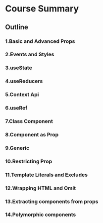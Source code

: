 # Course Summary
## Outline
### 1.Basic and Advanced Props
### 2.Events and Styles
### 3.useState
### 4.useReducers
### 5.Context Api
### 6.useRef
### 7.Class Component
### 8.Component as Prop
### 9.Generic
### 10.Restricting Prop
### 11.Template Literals and Excludes
### 12.Wrapping HTML and Omit
### 13.Extracting components from props
### 14.Polymorphic components